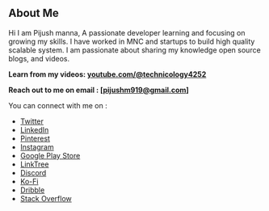 **About Me**
-

Hi I am Pijush manna, A passionate developer learning and focusing on growing my skills. I have worked in MNC and startups to build high quality scalable system. I am passionate about sharing my knowledge open source blogs, and videos.

**Learn from my videos: [youtube.com/@technicology4252](https://www.youtube.com/@technicology4252)**

**Reach out to me on email : [pijushm919@gmail.com]**

You can connect with me on : 

- [Twitter](https://twitter.com/Wizard712410)
- [LinkedIn](https://www.linkedin.com/in/pijushmanna/)
- [Pinterest](https://in.pinterest.com/pijushmanna12344/)
- [Instagram](https://www.instagram.com/bong_pijush/)
- [Google Play Store](https://play.google.com/store/apps/dev?id=6420808460803251421)
- [LinkTree](https://linktr.ee/pijushmanna)
- [Discord](https://discord.gg/PeRQKcxd)
- [Ko-Fi](https://ko-fi.com/pijushmanna)
- [Dribble](https://dribbble.com/pijush65)
- [Stack Overflow](https://stackoverflow.com/users/10370374/pijush-manna)
